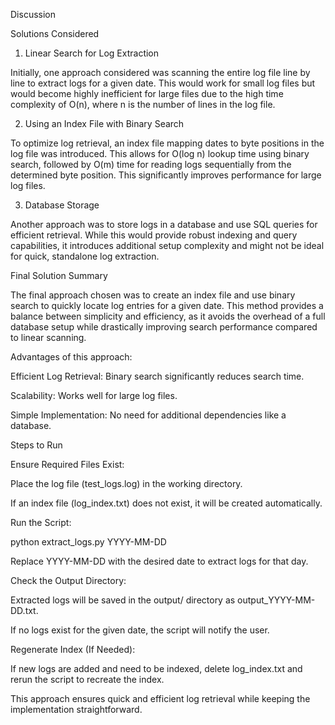 Discussion

Solutions Considered

1. Linear Search for Log Extraction

Initially, one approach considered was scanning the entire log file line by line to extract logs for a given date. This would work for small log files but would become highly inefficient for large files due to the high time complexity of O(n), where n is the number of lines in the log file.

2. Using an Index File with Binary Search

To optimize log retrieval, an index file mapping dates to byte positions in the log file was introduced. This allows for O(log n) lookup time using binary search, followed by O(m) time for reading logs sequentially from the determined byte position. This significantly improves performance for large log files.

3. Database Storage

Another approach was to store logs in a database and use SQL queries for efficient retrieval. While this would provide robust indexing and query capabilities, it introduces additional setup complexity and might not be ideal for quick, standalone log extraction.

Final Solution Summary

The final approach chosen was to create an index file and use binary search to quickly locate log entries for a given date. This method provides a balance between simplicity and efficiency, as it avoids the overhead of a full database setup while drastically improving search performance compared to linear scanning.

Advantages of this approach:

Efficient Log Retrieval: Binary search significantly reduces search time.

Scalability: Works well for large log files.

Simple Implementation: No need for additional dependencies like a database.

Steps to Run

Ensure Required Files Exist:

Place the log file (test_logs.log) in the working directory.

If an index file (log_index.txt) does not exist, it will be created automatically.

Run the Script:

python extract_logs.py YYYY-MM-DD

Replace YYYY-MM-DD with the desired date to extract logs for that day.

Check the Output Directory:

Extracted logs will be saved in the output/ directory as output_YYYY-MM-DD.txt.

If no logs exist for the given date, the script will notify the user.

Regenerate Index (If Needed):

If new logs are added and need to be indexed, delete log_index.txt and rerun the script to recreate the index.

This approach ensures quick and efficient log retrieval while keeping the implementation straightforward.

